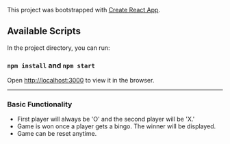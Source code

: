 This project was bootstrapped with [Create React App](https://github.com/facebook/create-react-app).

## Available Scripts

In the project directory, you can run:

### `npm install` and `npm start`

Open [http://localhost:3000](http://localhost:3000) to view it in the browser.

***

### Basic Functionality

- First player will always be 'O' and the second player will be 'X.'
- Game is won once a player gets a bingo. The winner will be displayed.
- Game can be reset anytime.


